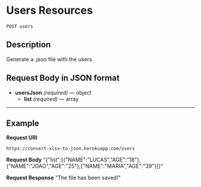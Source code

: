 # Users Resources

    POST users

## Description
Generate a .json file with the users

## Request Body in JSON format

- **usersJson** _(required)_ — object
    - **list** _(required)_ — array

***

## Example
**Request URI**

    https://convert-xlsx-to-json.herokuapp.com/users

**Request Body**
"{"list":[{"NAME":"LUCAS","AGE":"18"},{"NAME":"JOAO","AGE":"25"},{"NAME":"MARIA","AGE":"39"}]}"

**Request Response**
"The file has been saved!"